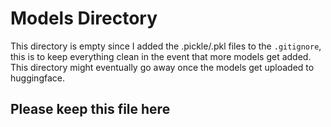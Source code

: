 # Models Directory
This directory is empty since I added the .pickle/.pkl files to the `.gitignore`, this is to keep everything clean in
the event that more models get added. This directory might eventually go away once the models get uploaded to huggingface.

## Please keep this file here